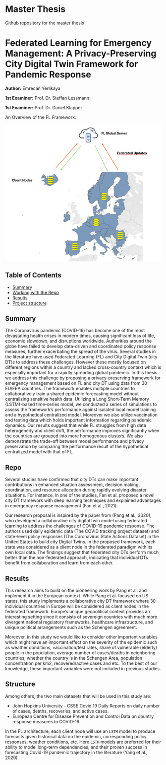 # Master Thesis
Github repository for the master thesis

# Federated Learning for Emergency Management: A Privacy-Preserving City Digital Twin Framework for Pandemic Response

**Author:** Emrecan Yerlikaya

**1st Examiner:** Prof. Dr. Steffan Lessmann

**1st Examiner:** Prof. Dr. Daniel Klapper

An Overview of the FL Framework:

![FL Framework](Figures/FL_arc.png)

## Table of Contents

- [Summary](#Summary)
- [Working with the Repo](#Repo)
- [Results](#Results)
- [Project structure](#structure)

## Summary

The Coronavirus pandemic (COVID-19) has become one of the most devastating health crises in modern times, causing significant loss of life, economic slowdown, and disruptions worldwide. Authorities around the globe have failed to develop data-driven and coordinated policy response measures, further exacerbating the spread of the virus. Several studies in the literature have used Federated Learning (FL) and City Digital Twin (city DT)s to address these challenges. However these mostly focused on different regions within a country and lacked cross-country context which is especially important for a rapidly spreading global pandemic. In this thesis we address this challenge by proposing a privacy-preserving framework for emergency management based on FL and city DT using data from 30 EU/EEA countries. The framework enables multiple countries to collaboratively train a shared epidemic forecasting model without centralizing sensitive health data. Utilizing a Long Short-Term Memory (LSTM)-based time-series model, we conducted a series of simulations to assess the framework’s performance against isolated local model training and a hypothetical centralized model. Moreover we also utilize vaccination and testing data which holds important information regarding pandemic dynamics. Our results suggest that while FL struggles from high data heterogeneity and client drift, the performance improves significantly when the countries are grouped into more homogenous clusters. We also demonstrate the trade-off between model performance and privacy preservation by comparing the performance result of the hypothetical centralized model with that of FL.

## Repo

Several studies have confirmed that city DTs can make important contributions in enhanced situation assessment, decision making, coordination, and resource allocation during rapidly evolving disaster situations. For instance, in one of the studies, Fan et al. proposed a novel city DT framework with deep learning techniques and explained advantages in emergency response management (Fan et al., 2021).

Our research proposal is inspired by the paper from (Pang et al., 2020), who developed a collaborative city digital twin model using federated learning to address the challenges of COVID-19 pandemic response. The authors used daily epidemic data (The COVID tracking project dataset) and state-level policy responses (The Coronavirus State Actions Dataset) in the United States to build city Digital Twins. In the proposed framework, each state was considered as a client node in the federated paradigm with its own local data. The findings suggest that federated city DTs perform much better than the non-federated approach, indicating that individual DTs benefit from collaboration and learn from each other.

## Results

This research aims to build on the pioneering work by Pang et al. and implement it in the European context. While Pang et al. focused on US states, this study implements a collaborative city DT framework where 30 individual countries in Europe will be considered as client nodes in the federated framework. Europe’s unique geopolitical context provides an interesting setting since it consists of sovereign countries with much more divergent national regulatory frameworks, healthcare infrastructure, and unique political arrangements such as the Schengen agreement.

Moreover, in this study we would like to consider other important variables which might have an important effect on the severity of the epidemic such as weather conditions, vaccination/test rates, share of vulnerable (elderly) people in the population, average number of cases/deaths in neighboring countries, whether the country is in the Schengen Area, population concentration per km2, recovered/active cases and etc. To the best of our knowledge, these important variables were not included in previous studies.

## Structure

Among others, the two main datasets that will be used in this study are:

*   John Hopkins University - CSSE Covid 19 Daily Reports on daily number of cases, deaths, recoveries, and active cases.
*   European Centre for Disease Prevention and Control Data on country response measures to COVID-19.

In the FL architecture, each client node will use an `LSTM` model to produce forecasts given historical data on the epidemic, corresponding policy responses, weather conditions, etc. Here `LSTM` models are preferred for their ability to model long-term dependencies, and their proven success in forecasting Covid-19 pandemic trajectory in the literature (Yang et al., 2020).
